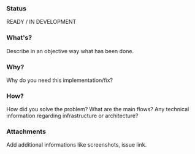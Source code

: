 ### Status

READY / IN DEVELOPMENT

### What's?

Describe in an objective way what has been done.

### Why?

Why do you need this implementation/fix?

### How?

How did you solve the problem? What are the main flows? Any technical information regarding infrastructure or architecture?

### Attachments

Add additional informations like screenshots, issue link.
